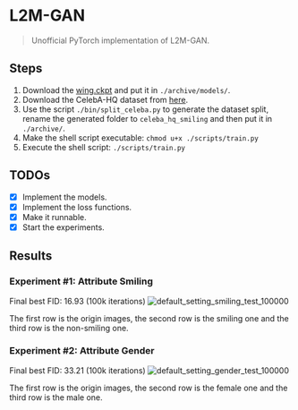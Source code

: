 # L2M-GAN
> Unofficial PyTorch implementation of L2M-GAN.

## Steps
1. Download the [wing.ckpt](https://www.dropbox.com/s/tjxpypwpt38926e/wing.ckpt) and put it in `./archive/models/`.
2. Download the CelebA-HQ dataset from [here](https://drive.google.com/open?id=1badu11NqxGf6qM3PTTooQDJvQbejgbTv).
3. Use the script `./bin/split_celeba.py` to generate the dataset split, rename the generated folder to `celeba_hq_smiling` 
and then put it in `./archive/`.
4. Make the shell script executable: `chmod u+x ./scripts/train.py`
5. Execute the shell script: `./scripts/train.py`

## TODOs
+ [x] Implement the models.
+ [x] Implement the loss functions.
+ [x] Make it runnable.
+ [x] Start the experiments.

## Results
### Experiment #1: Attribute Smiling
Final best FID: 16.93 (100k iterations)
![default_setting_smiling_test_100000](https://user-images.githubusercontent.com/39998050/129124777-81ea0d92-0733-433f-a8f9-935b2c4d8930.jpg)

The first row is the origin images, the second row is the smiling one and the third row is the non-smiling one.

### Experiment #2: Attribute Gender
Final best FID: 33.21 (100k iterations)
![default_setting_gender_test_100000](https://user-images.githubusercontent.com/39998050/129124711-7aaf8e70-e119-465e-97b6-df46ea66c54c.jpg)

The first row is the origin images, the second row is the female one and the third row is the male one.
